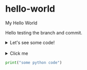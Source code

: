 # hello-world
My Hello World

Hello testing the branch and commit.

<details><summary markdown="span">Let's see some code!</summary>
```python
print('Hello World!')
```
Of course, it has to be Hello World, right?
</details>
<br/>

<details> <summary>Click me</summary> <pre><code class="language-python"> ```python 
print("some python code")
``` </code></pre> </details>

```python 
print("some python code")
```

